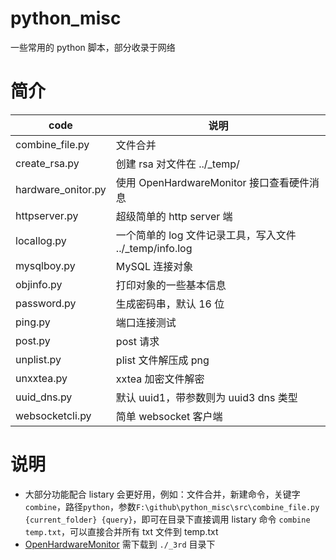 # python_misc
一些常用的 python 脚本，部分收录于网络

# 简介
| code | 说明 |
| - | - |
| combine_file.py | 文件合并 |
| create_rsa.py | 创建 rsa 对文件在 ../_temp/ |
| hardware_onitor.py | 使用 OpenHardwareMonitor 接口查看硬件消息 |
| httpserver.py | 超级简单的 http server 端 |
| locallog.py | 一个简单的 log 文件记录工具，写入文件 ../_temp/info.log |
| mysqlboy.py | MySQL 连接对象 |
| objinfo.py | 打印对象的一些基本信息 |
| password.py | 生成密码串，默认 16 位 |
| ping.py | 端口连接测试 |
| post.py | post 请求 |
| unplist.py | plist 文件解压成 png |
| unxxtea.py | xxtea 加密文件解密 |
| uuid_dns.py | 默认 uuid1，带参数则为 uuid3 dns 类型 |
| websocketcli.py | 简单 websocket 客户端 |

# 说明
- 大部分功能配合 listary 会更好用，例如：文件合并，新建命令，关键字`combine`，路径`python`，参数`F:\github\python_misc\src\combine_file.py {current_folder} {query}`，即可在目录下直接调用 listary 命令 `combine temp.txt`，可以直接合并所有 txt 文件到 temp.txt
- [OpenHardwareMonitor](https://openhardwaremonitor.org/) 需下载到 `./_3rd` 目录下


